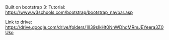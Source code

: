 Built on bootstrap 3: 
Tutorial: https://www.w3schools.com/bootstrap/bootstrap_navbar.asp

Link to drive:
https://drive.google.com/drive/folders/1lI39sIkHt0NnWDhdMRmJEYeera3Z0Uko